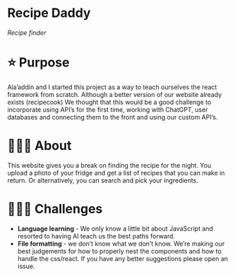 # Recipe Daddy 
*Recipe finder*

# ⭐️ Purpose 
Ala’addin and I started this project as a way to teach ourselves the react framework from scratch. Although a better version of our website already exists (recipecook) We thought that this would be a good challenge to incorporate using API’s for the first time, working with ChatGPT, user databases and connecting them to the front and using our custom API’s. 

# 👨🏻‍🏫 About
This website gives you a break on finding the recipe for the night. You upload a photo of your fridge and get a list of recipes that you can make in return. Or alternatively, you can search and pick your ingredients.

# 🧗🏽‍♂️ Challenges 
* **Language learning** - We only know a little bit about JavaScript and resorted to having AI teach us the best paths forward. 
* **File formatting** - we don’t know what we don’t know. We’re making our best judgements for how to properly nest the components and how to handle the css/react. If you have any better suggestions please open an issue.